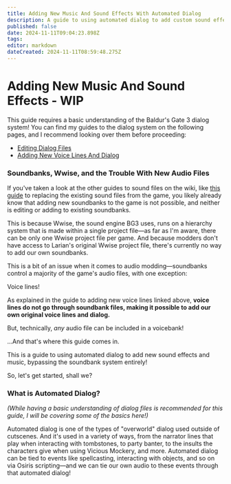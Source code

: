 ```yaml
---
title: Adding New Music And Sound Effects With Automated Dialog
description: A guide to using automated dialog to add custom sound effects and music to the game, without overriding existing files.
published: false
date: 2024-11-11T09:04:23.898Z
tags: 
editor: markdown
dateCreated: 2024-11-11T08:59:48.275Z
---
```


# Adding New Music And Sound Effects - WIP

This guide requires a basic understanding of the Baldur's Gate 3 dialog system! You can find my guides to the dialog system on the following pages, and I recommend looking over them before proceeding:

- [Editing Dialog Files](https://wiki.bg3.community/en/Tutorials/dialogue-files-tutorial)
- [Adding New Voice Lines And Dialog](https://wiki.bg3.community/en/Tutorials/new-voice-lines)


### Soundbanks, Wwise, and the Trouble With New Audio Files

If you've taken a look at the other guides to sound files on the wiki, like [this guide](https://wiki.bg3.community/Tutorials/Sound/Replace-Sound) to replacing the existing sound files from the game, you likely already know that adding new soundbanks to the game is not possible, and neither is editing or adding to existing soundbanks.

This is because Wwise, the sound engine BG3 uses, runs on a hierarchy system that is made within a single project file—as far as I'm aware, there can be only one Wwise project file per game. And because modders don't have access to Larian's original Wwise project file, there's currently no way to add our own soundbanks.

This is a bit of an issue when it comes to audio modding—soundbanks control a majority of the game's audio files, with one exception:

Voice lines!

As explained in the guide to adding new voice lines linked above, **voice lines do not go through soundbank files, making it possible to add our own original voice lines and dialog.**

But, technically, *any* audio file can be included in a voicebank!

...And that's where this guide comes in.

This is a guide to using automated dialog to add new sound effects and music, bypassing the soundbank system entirely!

So, let's get started, shall we?

### What is Automated Dialog?

*(While having a basic understanding of dialog files is recommended for this guide, I will be covering some of the basics here!)*

Automated dialog is one of the types of "overworld" dialog used outside of cutscenes. And it's used in a variety of ways, from the narrator lines that play when interacting with tombstones, to party banter, to the insults the characters give when using Vicious Mockery, and more. Automated dialog can be tied to events like spellcasting, interacting with objects, and so on via Osiris scripting—and we can tie our own audio to these events through that automated dialog!